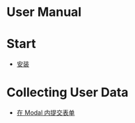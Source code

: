User Manual
===============================

# Start

- [安装](install.md)

# Collecting User Data

- [在 Modal 内提交表单](input-modal-submit.md)

